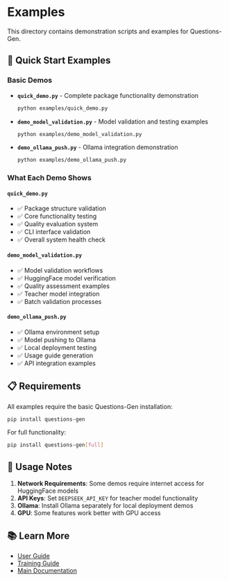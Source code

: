 # Examples

This directory contains demonstration scripts and examples for Questions-Gen.

## 🚀 Quick Start Examples

### Basic Demos

- **`quick_demo.py`** - Complete package functionality demonstration
  ```bash
  python examples/quick_demo.py
  ```

- **`demo_model_validation.py`** - Model validation and testing examples
  ```bash
  python examples/demo_model_validation.py
  ```

- **`demo_ollama_push.py`** - Ollama integration demonstration
  ```bash
  python examples/demo_ollama_push.py
  ```

### What Each Demo Shows

#### `quick_demo.py`
- ✅ Package structure validation
- ✅ Core functionality testing
- ✅ Quality evaluation system
- ✅ CLI interface validation
- ✅ Overall system health check

#### `demo_model_validation.py`
- ✅ Model validation workflows
- ✅ HuggingFace model verification
- ✅ Quality assessment examples
- ✅ Teacher model integration
- ✅ Batch validation processes

#### `demo_ollama_push.py`
- ✅ Ollama environment setup
- ✅ Model pushing to Ollama
- ✅ Local deployment testing
- ✅ Usage guide generation
- ✅ API integration examples

## 📋 Requirements

All examples require the basic Questions-Gen installation:

```bash
pip install questions-gen
```

For full functionality:
```bash
pip install questions-gen[full]
```

## 🔧 Usage Notes

1. **Network Requirements**: Some demos require internet access for HuggingFace models
2. **API Keys**: Set `DEEPSEEK_API_KEY` for teacher model functionality
3. **Ollama**: Install Ollama separately for local deployment demos
4. **GPU**: Some features work better with GPU access

## 📚 Learn More

- [User Guide](../docs/guides/USAGE_GUIDE.md)
- [Training Guide](../docs/guides/TRAINING_GUIDE.md)
- [Main Documentation](../docs/README.md)
